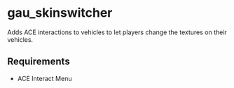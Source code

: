 # gau_skinswitcher

Adds ACE interactions to vehicles to let players change the textures on their vehicles.

## Requirements
- ACE Interact Menu